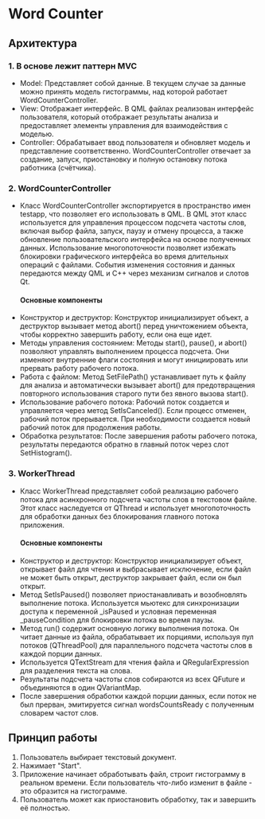 # Word Counter

## Архитектура
### 1. В основе лежит паттерн MVC
- Model: Представляет собой данные. В текущем случае за данные можно принять модель гистограммы, над которой работает WordCounterController.
- View: Отображает интерфейс. В QML файлах реализован интерфейс пользователя, который отображает результаты анализа и предоставляет элементы управления для взаимодействия с моделью.
- Controller: Обрабатывает ввод пользователя и обновляет модель и представление соответственно. WordCounterController отвечает за создание, запуск, приостановку и полную остановку потока работника (счётчика).
### 2. WordCounterController
- Класс WordCounterController экспортируется в пространство имен testapp, что позволяет его использовать в QML. В QML этот класс используется для управления процессом подсчета частоты слов, включая выбор файла, запуск, паузу и отмену процесса, а также обновление пользовательского интерфейса на основе полученных данных.
Использование многопоточности позволяет избежать блокировки графического интерфейса во время длительных операций с файлами. События изменения состояния и данных передаются между QML и C++ через механизм сигналов и слотов Qt.
    #### Основные компоненты
- Конструктор и деструктор: Конструктор инициализирует объект, а деструктор вызывает метод abort() перед уничтожением объекта, чтобы корректно завершить работу, если она еще идет.
- Методы управления состоянием: Методы start(), pause(), и abort() позволяют управлять выполнением процесса подсчета. Они изменяют внутренние флаги состояния и могут инициировать или прервать работу рабочего потока.
- Работа с файлом: Метод SetFilePath() устанавливает путь к файлу для анализа и автоматически вызывает abort() для предотвращения повторного использования старого пути без явного вызова start().
- Использование рабочего потока: Рабочий поток создается и управляется через метод SetIsCanceled(). Если процесс отменен, рабочий поток прерывается. При необходимости создается новый рабочий поток для продолжения работы.
- Обработка результатов: После завершения работы рабочего потока, результаты передаются обратно в главный поток через слот SetHistogram().
### 3. WorkerThread
- Класс WorkerThread представляет собой реализацию рабочего потока для асинхронного подсчета частоты слов в текстовом файле. Этот класс наследуется от QThread и использует многопоточность для обработки данных без блокирования главного потока приложения.
    #### Основные компоненты
- Конструктор и деструктор: Конструктор инициализирует объект, открывает файл для чтения и выбрасывает исключение, если файл не может быть открыт, деструктор закрывает файл, если он был открыт.
- Метод SetIsPaused() позволяет приостанавливать и возобновлять выполнение потока. Используется мьютекс для синхронизации доступа к переменной _isPaused и условная переменная _pauseCondition для блокировки потока во время паузы.
- Метод run() содержит основную логику выполнения потока. Он читает данные из файла, обрабатывает их порциями, используя пул потоков (QThreadPool) для параллельного подсчета частоты слов в каждой порции данных.
- Используется QTextStream для чтения файла и QRegularExpression для разделения текста на слова.
- Результаты подсчета частоты слов собираются из всех QFuture и объединяются в один QVariantMap.
- После завершения обработки каждой порции данных, если поток не был прерван, эмитируется сигнал wordsCountsReady с полученным словарем частот слов.

## Принцип работы

1. Пользователь выбирает текстовый документ.
2. Нажимает "Start".
3. Приложение начинает обработывать файл, строит гистограмму в реальном времени. Если пользователь что-либо изменит в файле - это образится на гистограмме.
4. Пользователь может как приостановить обработку, так и завершить её полностью.
